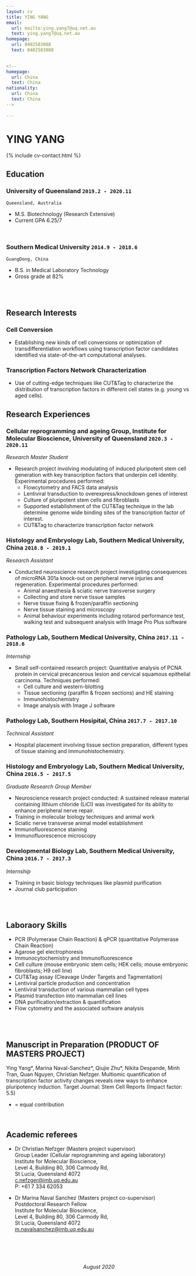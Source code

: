 ```yaml
---
layout: cv
title: YING YANG
email: 
  url: mailto:ying.yang7@uq.net.au
  text: ying.yang7@uq.net.au
homepage: 
  url: 0402583088
  text: 0402583088

  
<!-- 
homepage: 
  url: China
  text: China
nationality: 
  url: China
  text: China
-->
  
---
```


# YING **YANG**

<!--
include contact information from the front matter
Supported arguments:
    - homepage: url, text
    - phone
    - email
-->

{% include cv-contact.html %}

## Education
<!--
### **Southern Medical University** `2014.9 -2018.6`
- [name](website address)
-->
### **University of Queensland** `2019.2 - 2020.11`
```
Queensland, Australia
```
- M.S. Biotechnology (Research Extensive)
- Current GPA 6.25/7

<br>

### **Southern Medical University** `2014.9 - 2018.6`
```
GuangDong, China
```
- B.S. in Medical Laboratory Technology
- Gross grade at 82%

<br><br>
## Research Interests
### **Cell Conversion** 
- Establishing new kinds of cell conversions or optimization of transdifferentiation workflows using transcription factor candidates identified via state-of-the-art computational analyses.

### **Transcription Factors Network Characterization** 
- Use of cutting-edge techniques like CUT&Tag to characterize the distribution of transcription factors in different cell states (e.g. young vs aged cells). 


## Research Experiences
### **Cellular reprogramming and ageing Group, Institute for Molecular Bioscience, University of Queensland** `2020.3 - 2020.11`
_Research Master Student_<br>
- Research project involving modulating of induced pluripotent stem cell generation with key transcription factors that underpin cell identity.
Experimental procedures performed:
  -	Flowcytometry and FACS data analysis 
  -	Lentiviral transduction to overexpress/knockdown genes of interest
  -	Culture of pluripotent stem cells and fibroblasts
  -	Supported establishment of the CUT&Tag technique in the lab determine genome wide binding sites of the transcription factor of interest.
  -	CUT&Tag to characterize transcription factor network

### **Histology	and	Embryology Lab, Southern Medical University, China** `2018.8 - 2019.1`
_Research Assistant_<br>
- Conducted neuroscience research project investigating consequences of microRNA 301a knock-out on peripheral nerve injuries and regeneration.
Experimental procedures performed:
  -	Animal anaesthesia & sciatic nerve transverse surgery
  -	Collecting and store nerve tissue samples
  -	Nerve tissue fixing & frozen/paraffin sectioning
  -	Nerve tissue staining and microscopy
  -	Animal behaviour experiments including rotarod performance test, walking test and subsequent analysis with Image Pro Plus software


### **Pathology Lab, Southern Medical University, China** `2017.11 - 2018.6`
_Internship_<br>
- Small self-contained research project: Quantitative analysis of PCNA protein in cervical precancerous lesion and cervical squamous epithelial carcinoma.
Techniques performed:
  -	Cell culture and western-blotting
  -	Tissue sectioning (paraffin & frozen sections) and HE staining
  -	Immunohistochemistry 
  -	Image analysis with Image J software

    
### **Pathology Lab, Southern Hosipital, China** `2017.7 - 2017.10`
_Technical Assistant_<br>
- Hospital placement involving tissue section preparation, different types of tissue staining and immunohistochemistry.

### **Histology	and	Embryology Lab, Southern Medical University, China** `2016.5 - 2017.5`
_Graduate Research Group Member_<br>
- Neuroscience research project conducted: A sustained release material containing lithium chloride (LiCl) was investigated for its ability to enhance peripheral nerve repair.
- Training in molecular biology techniques and animal work
- Sciatic nerve transverse animal model establishment
- Immunofluorescence staining
- Immunofluorescence microscopy
    
### **Developmental Biology Lab, Southern Medical University, China** `2016.7 - 2017.3`
_Internship_<br>
- Training in basic biology techniques like plasmid purification
- Journal club participation


<br><br>
##  Laboraory Skills
- PCR (Polymerase Chain Reaction) & qPCR (quantitative Polymerase Chain Reaction)
- Agarose gel electrophoresis
- Immunocytochemistry and Immunofluorescence
- Cell culture (mouse embryonic stem cells; HEK cells; mouse embryonic fibroblasts; H9 cell line)
- CUT&Tag assay (Cleavage Under Targets and Tagmentation)
- Lentiviral particle production and concentration
- Lentiviral transduction of various mammalian cell types
- Plasmid transfection into mammalian cell lines
- DNA purification/extraction & quantification
- Flow cytometry and the associated software analysis

<!-- ### **Languages**
- Mandarin
- Cantonese-->
<br><br>
##  Manuscript in Preparation (PRODUCT OF MASTERS PROJECT)

Ying Yang*, Marina Naval-Sanchez*, Qiujie Zhu*, Nikita Despande, Minh Tran, Quan Nguyen, Christian Nefzger. Multiomic quantification of transcription factor activity changes reveals new ways to enhance pluripotency induction. 
Target Journal: Stem Cell Reports (Impact factor: 5.5)
* = equal contribution
<br>

## Academic referees

- Dr Christian Nefzger (Masters project supervisor)
  <br>Group Leader (Cellular reprogramming and ageing laboratory)
  <br>Institute for Molecular Bioscience,
  <br>Level 4, Building 80, 306 Carmody Rd, 
  <br>St Lucia, Queensland 4072
  <br>c.nefzger@imb.uq.edu.au
  <br>P: +61 7 334 62053
 
- Dr Marina Naval Sanchez (Masters project co-supervisor)
  <br>Postdoctoral Research Fellow 
  <br>Institute for Molecular Bioscience,
  <br>Level 4, Building 80, 306 Carmody Rd, 
  <br>St Lucia, Queensland 4072
  <br>m.navalsanchez@imb.uq.edu.au

<!-- 
- Research publications
Include articles published or accepted for publication. Mark the three most significant publications with an asterisk. Specify the publication details, your contribution as an author to multi-authored publications, plus the standing of the journal or conference.
Description of most significant publications
- Include a short description (200 words each maximum) for each of the three asterisked publications. Explain their significance in the field and why they have made an important contribution. All publications should use an official referencing style (such as Chicago, APA or Harvard).
-->
<br><br><br>
###### <center> August 2020 </center>
<!-- ### Footer
Last updated: 22 August 2020 -->
